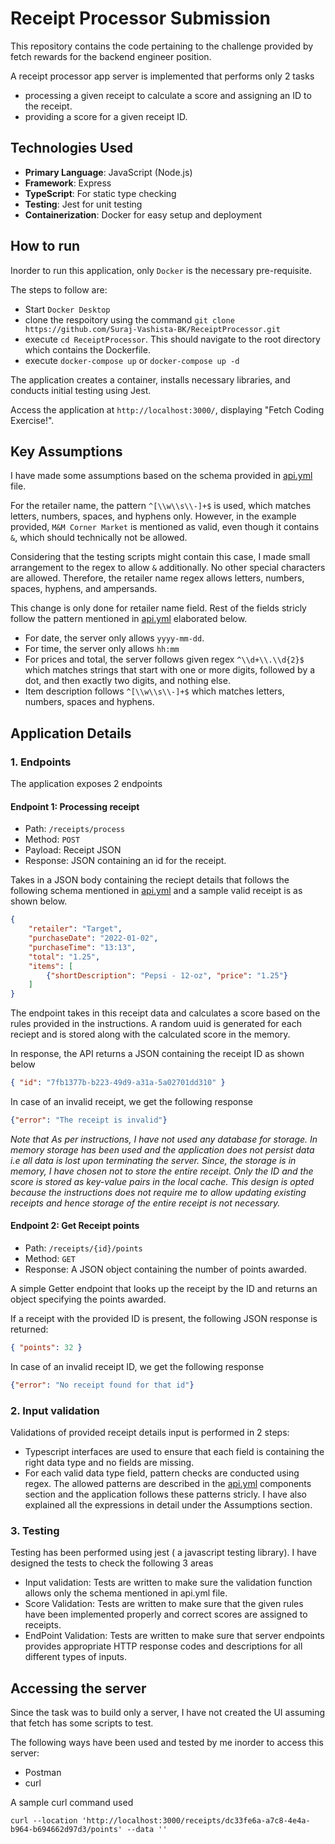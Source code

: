 # Receipt Processor Submission
This repository contains the code pertaining to the challenge provided by fetch rewards for the backend engineer position.

A receipt processor app server is implemented that performs only 2 tasks
* processing a given receipt to calculate a score and assigning an ID to the receipt.
* providing a score for a given receipt ID.


## Technologies Used

- **Primary Language**: JavaScript (Node.js)
- **Framework**: Express
- **TypeScript**: For static type checking
- **Testing**: Jest for unit testing
- **Containerization**: Docker for easy setup and deployment

## How to run

Inorder to run this application, only `Docker` is the necessary pre-requisite.

The steps to follow are:
* Start `Docker Desktop`
* clone the respoitory using the command `git clone https://github.com/Suraj-Vashista-BK/ReceiptProcessor.git`
* execute `cd ReceiptProcessor`. This should navigate to the root directory which contains the Dockerfile.
* execute `docker-compose up` or `docker-compose up -d`

The application creates a container, installs necessary libraries, and conducts initial testing using Jest.

Access the application at `http://localhost:3000/`, displaying "Fetch Coding Exercise!".

## Key Assumptions

I have made some assumptions based on the schema provided in [api.yml](https://github.com/Suraj-Vashista-BK/ReceiptProcessor/blob/main/api.yml) file.

For the retailer name, the pattern `^[\\w\\s\\-]+$` is used, which matches letters, numbers, spaces, and hyphens only. However, in the example provided, `M&M Corner Market` is mentioned as valid, even though it contains `&`, which should technically not be allowed.

Considering that the testing scripts might contain this case, I made small arrangement to the regex to allow `&` additionally. No other special characters are allowed. Therefore, the retailer name regex allows letters, numbers, spaces, hyphens, and ampersands.

This change is only done for retailer name field. Rest of the fields stricly follow the pattern mentioned in [api.yml](https://github.com/Suraj-Vashista-BK/ReceiptProcessor/blob/main/api.yml) elaborated below. 
* For date, the server only allows `yyyy-mm-dd`.
* For time, the server only allows `hh:mm`
* For prices and total, the server follows given regex `^\\d+\\.\\d{2}$` which matches strings that start with one or more digits, followed by a dot, and then exactly two digits, and nothing else.
* Item description follows `^[\\w\\s\\-]+$` which matches letters, numbers, spaces and hyphens.


## Application Details

### 1. Endpoints

The application exposes 2 endpoints

#### Endpoint 1: Processing receipt

* Path: `/receipts/process`
* Method: `POST`
* Payload: Receipt JSON
* Response: JSON containing an id for the receipt.

Takes in a JSON body containing the reciept details that follows the following schema mentioned in [api.yml](https://github.com/Suraj-Vashista-BK/ReceiptProcessor/blob/main/api.yml) and a sample valid receipt is as shown below.

```json
{
    "retailer": "Target",
    "purchaseDate": "2022-01-02",
    "purchaseTime": "13:13",
    "total": "1.25",
    "items": [
        {"shortDescription": "Pepsi - 12-oz", "price": "1.25"}
    ]
}
```

The endpoint takes in this receipt data and calculates a score based on the rules provided in the instructions. A random uuid is generated for each reciept and is stored along with the calculated score in the memory.

In response, the API returns a JSON containing the receipt ID as shown below
```json
{ "id": "7fb1377b-b223-49d9-a31a-5a02701dd310" }
```

In case of an invalid receipt, we get the following response
```json
{"error": "The receipt is invalid"}
```

*Note that As per instructions, I have not used any database for storage. In memory storage has been used and the application does not persist data i.e all data is lost upon terminating the server. Since, the storage is in memory, I have chosen not to store the entire receipt. Only the ID and the score is stored as key-value pairs in the local cache. This design is opted because the instructions does not require me to allow updating existing receipts and hence storage of the entire receipt is not necessary.*


#### Endpoint 2: Get Receipt points

* Path: `/receipts/{id}/points`
* Method: `GET`
* Response: A JSON object containing the number of points awarded.

A simple Getter endpoint that looks up the receipt by the ID and returns an object specifying the points awarded.

If a receipt with the provided ID is present, the following JSON response is returned:
```json
{ "points": 32 }
```
In case of an invalid receipt ID, we get the following response
```json
{"error": "No receipt found for that id"}
```

### 2. Input validation

Validations of provided receipt details input is performed in 2 steps:
* Typescript interfaces are used to ensure that each field is containing the right data type and no fields are missing.
* For each valid data type field, pattern checks are conducted using regex. The allowed patterns are described in the [api.yml](https://github.com/Suraj-Vashista-BK/ReceiptProcessor/blob/main/api.yml) components section and the application follows these patterns stricly. I have also explained all the expressions in detail under the Assumptions section.


### 3. Testing

Testing has been performed using jest ( a javascript testing library). I have designed the tests to check the following 3 areas
* Input validation: Tests are written to make sure the validation function allows only the schema mentioned in api.yml file.
* Score Validation: Tests are written to make sure that the given rules have been implemented properly and correct scores are assigned to receipts.
* EndPoint Validation: Tests are written to make sure that server endpoints provides appropriate HTTP response codes and descriptions for all different types of inputs.


## Accessing the server

Since the task was to build only a server, I have not created the UI assuming that fetch has some scripts to test.

The following ways have been used and tested by me inorder to access this server:
- Postman
- curl

A sample curl command used
```
curl --location 'http://localhost:3000/receipts/dc33fe6a-a7c8-4e4a-b964-b694662d97d3/points' --data ''
```


